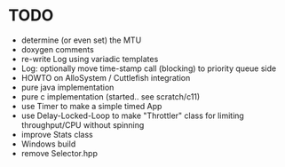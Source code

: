 # TODO

- determine (or even set) the MTU
- doxygen comments
- re-write Log using variadic templates
- Log: optionally move time-stamp call (blocking) to priority queue side
- HOWTO on AlloSystem / Cuttlefish integration
- pure java implementation
- pure c implementation (started.. see scratch/c11)
- use Timer to make a simple timed App
- use Delay-Locked-Loop to make "Throttler" class for limiting throughput/CPU without spinning
- improve Stats class
- Windows build
- remove Selector.hpp
